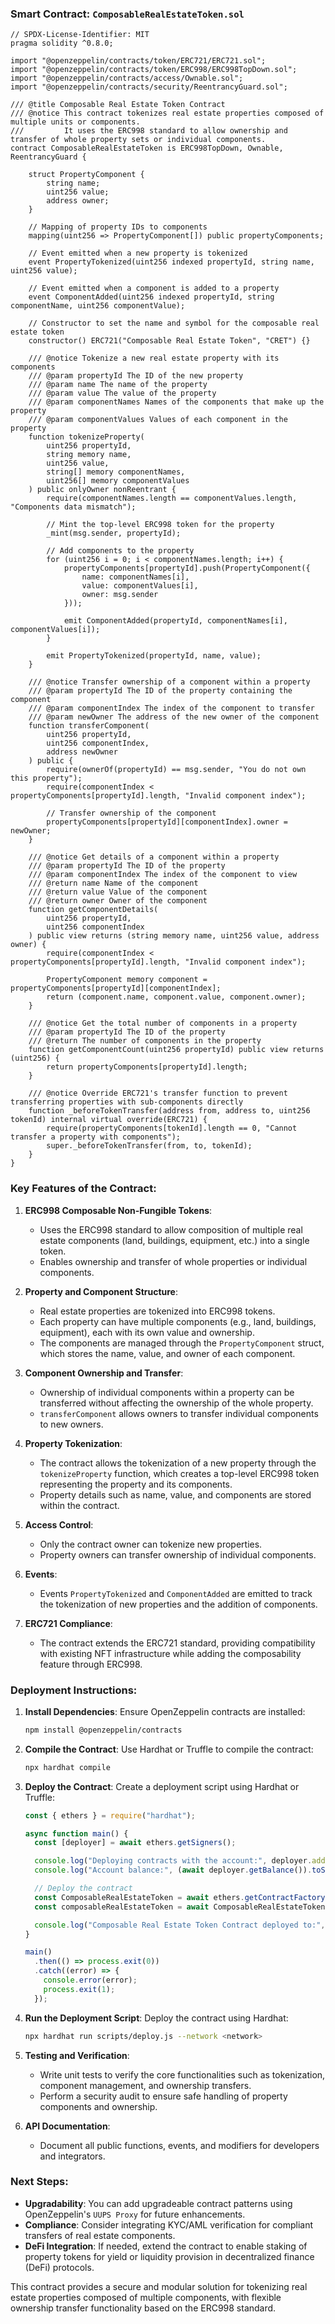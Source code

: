 ### Smart Contract: `ComposableRealEstateToken.sol`

```solidity
// SPDX-License-Identifier: MIT
pragma solidity ^0.8.0;

import "@openzeppelin/contracts/token/ERC721/ERC721.sol";
import "@openzeppelin/contracts/token/ERC998/ERC998TopDown.sol";
import "@openzeppelin/contracts/access/Ownable.sol";
import "@openzeppelin/contracts/security/ReentrancyGuard.sol";

/// @title Composable Real Estate Token Contract
/// @notice This contract tokenizes real estate properties composed of multiple units or components.
///         It uses the ERC998 standard to allow ownership and transfer of whole property sets or individual components.
contract ComposableRealEstateToken is ERC998TopDown, Ownable, ReentrancyGuard {
    
    struct PropertyComponent {
        string name;
        uint256 value;
        address owner;
    }

    // Mapping of property IDs to components
    mapping(uint256 => PropertyComponent[]) public propertyComponents;

    // Event emitted when a new property is tokenized
    event PropertyTokenized(uint256 indexed propertyId, string name, uint256 value);
    
    // Event emitted when a component is added to a property
    event ComponentAdded(uint256 indexed propertyId, string componentName, uint256 componentValue);

    // Constructor to set the name and symbol for the composable real estate token
    constructor() ERC721("Composable Real Estate Token", "CRET") {}

    /// @notice Tokenize a new real estate property with its components
    /// @param propertyId The ID of the new property
    /// @param name The name of the property
    /// @param value The value of the property
    /// @param componentNames Names of the components that make up the property
    /// @param componentValues Values of each component in the property
    function tokenizeProperty(
        uint256 propertyId,
        string memory name,
        uint256 value,
        string[] memory componentNames,
        uint256[] memory componentValues
    ) public onlyOwner nonReentrant {
        require(componentNames.length == componentValues.length, "Components data mismatch");

        // Mint the top-level ERC998 token for the property
        _mint(msg.sender, propertyId);

        // Add components to the property
        for (uint256 i = 0; i < componentNames.length; i++) {
            propertyComponents[propertyId].push(PropertyComponent({
                name: componentNames[i],
                value: componentValues[i],
                owner: msg.sender
            }));

            emit ComponentAdded(propertyId, componentNames[i], componentValues[i]);
        }

        emit PropertyTokenized(propertyId, name, value);
    }

    /// @notice Transfer ownership of a component within a property
    /// @param propertyId The ID of the property containing the component
    /// @param componentIndex The index of the component to transfer
    /// @param newOwner The address of the new owner of the component
    function transferComponent(
        uint256 propertyId,
        uint256 componentIndex,
        address newOwner
    ) public {
        require(ownerOf(propertyId) == msg.sender, "You do not own this property");
        require(componentIndex < propertyComponents[propertyId].length, "Invalid component index");

        // Transfer ownership of the component
        propertyComponents[propertyId][componentIndex].owner = newOwner;
    }

    /// @notice Get details of a component within a property
    /// @param propertyId The ID of the property
    /// @param componentIndex The index of the component to view
    /// @return name Name of the component
    /// @return value Value of the component
    /// @return owner Owner of the component
    function getComponentDetails(
        uint256 propertyId,
        uint256 componentIndex
    ) public view returns (string memory name, uint256 value, address owner) {
        require(componentIndex < propertyComponents[propertyId].length, "Invalid component index");
        
        PropertyComponent memory component = propertyComponents[propertyId][componentIndex];
        return (component.name, component.value, component.owner);
    }

    /// @notice Get the total number of components in a property
    /// @param propertyId The ID of the property
    /// @return The number of components in the property
    function getComponentCount(uint256 propertyId) public view returns (uint256) {
        return propertyComponents[propertyId].length;
    }

    /// @notice Override ERC721's transfer function to prevent transferring properties with sub-components directly
    function _beforeTokenTransfer(address from, address to, uint256 tokenId) internal virtual override(ERC721) {
        require(propertyComponents[tokenId].length == 0, "Cannot transfer a property with components");
        super._beforeTokenTransfer(from, to, tokenId);
    }
}
```

### Key Features of the Contract:

1. **ERC998 Composable Non-Fungible Tokens**:
   - Uses the ERC998 standard to allow composition of multiple real estate components (land, buildings, equipment, etc.) into a single token.
   - Enables ownership and transfer of whole properties or individual components.

2. **Property and Component Structure**:
   - Real estate properties are tokenized into ERC998 tokens.
   - Each property can have multiple components (e.g., land, buildings, equipment), each with its own value and ownership.
   - The components are managed through the `PropertyComponent` struct, which stores the name, value, and owner of each component.

3. **Component Ownership and Transfer**:
   - Ownership of individual components within a property can be transferred without affecting the ownership of the whole property.
   - `transferComponent` allows owners to transfer individual components to new owners.

4. **Property Tokenization**:
   - The contract allows the tokenization of a new property through the `tokenizeProperty` function, which creates a top-level ERC998 token representing the property and its components.
   - Property details such as name, value, and components are stored within the contract.

5. **Access Control**:
   - Only the contract owner can tokenize new properties.
   - Property owners can transfer ownership of individual components.

6. **Events**:
   - Events `PropertyTokenized` and `ComponentAdded` are emitted to track the tokenization of new properties and the addition of components.

7. **ERC721 Compliance**:
   - The contract extends the ERC721 standard, providing compatibility with existing NFT infrastructure while adding the composability feature through ERC998.

### Deployment Instructions:

1. **Install Dependencies**:
   Ensure OpenZeppelin contracts are installed:
   ```bash
   npm install @openzeppelin/contracts
   ```

2. **Compile the Contract**:
   Use Hardhat or Truffle to compile the contract:
   ```bash
   npx hardhat compile
   ```

3. **Deploy the Contract**:
   Create a deployment script using Hardhat or Truffle:

   ```javascript
   const { ethers } = require("hardhat");

   async function main() {
     const [deployer] = await ethers.getSigners();

     console.log("Deploying contracts with the account:", deployer.address);
     console.log("Account balance:", (await deployer.getBalance()).toString());

     // Deploy the contract
     const ComposableRealEstateToken = await ethers.getContractFactory("ComposableRealEstateToken");
     const composableRealEstateToken = await ComposableRealEstateToken.deploy();

     console.log("Composable Real Estate Token Contract deployed to:", composableRealEstateToken.address);
   }

   main()
     .then(() => process.exit(0))
     .catch((error) => {
       console.error(error);
       process.exit(1);
     });
   ```

4. **Run the Deployment Script**:
   Deploy the contract using Hardhat:
   ```bash
   npx hardhat run scripts/deploy.js --network <network>
   ```

5. **Testing and Verification**:
   - Write unit tests to verify the core functionalities such as tokenization, component management, and ownership transfers.
   - Perform a security audit to ensure safe handling of property components and ownership.

6. **API Documentation**:
   - Document all public functions, events, and modifiers for developers and integrators.

### Next Steps:

- **Upgradability**: You can add upgradeable contract patterns using OpenZeppelin's `UUPS Proxy` for future enhancements.
- **Compliance**: Consider integrating KYC/AML verification for compliant transfers of real estate components.
- **DeFi Integration**: If needed, extend the contract to enable staking of property tokens for yield or liquidity provision in decentralized finance (DeFi) protocols.

This contract provides a secure and modular solution for tokenizing real estate properties composed of multiple components, with flexible ownership transfer functionality based on the ERC998 standard.